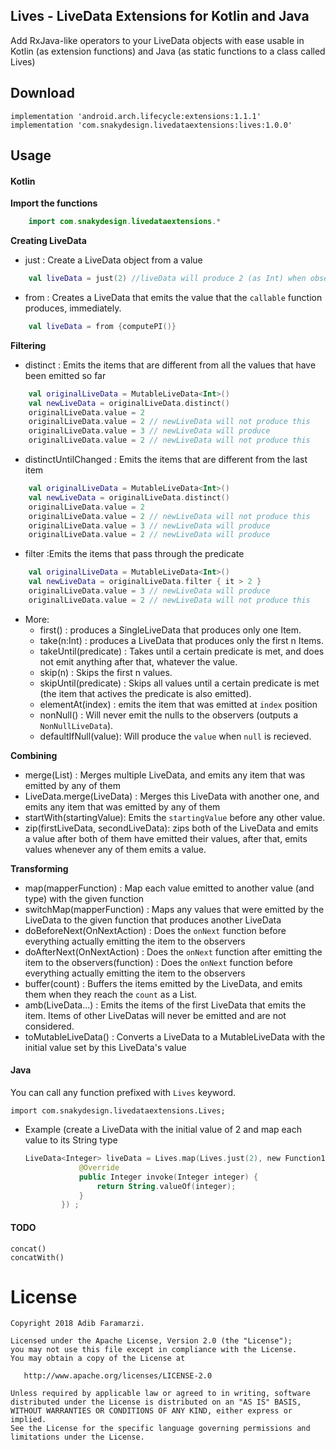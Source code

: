 Lives - LiveData Extensions for Kotlin and Java
--------
Add RxJava-like operators to your LiveData objects with ease usable in Kotlin (as extension functions) and Java (as static functions to a class called Lives)

Download
--------
    implementation 'android.arch.lifecycle:extensions:1.1.1'
    implementation 'com.snakydesign.livedataextensions:lives:1.0.0'

Usage
--------

#### Kotlin
**Import the functions**
```kotlin
    import com.snakydesign.livedataextensions.*
```
**Creating LiveData**

- just : Create a LiveData object from a value
```kotlin
    val liveData = just(2) //liveData will produce 2 (as Int) when observed
```

- from : Creates a LiveData that emits the value that the `callable` function produces, immediately.
```kotlin
    val liveData = from {computePI()}
```


**Filtering**

- distinct : Emits the items that are different from all the values that have been emitted so far
```kotlin
    val originalLiveData = MutableLiveData<Int>()
    val newLiveData = originalLiveData.distinct()
    originalLiveData.value = 2
    originalLiveData.value = 2 // newLiveData will not produce this
    originalLiveData.value = 3 // newLiveData will produce
    originalLiveData.value = 2 // newLiveData will not produce this
```

- distinctUntilChanged : Emits the items that are different from the last item
```kotlin
    val originalLiveData = MutableLiveData<Int>()
    val newLiveData = originalLiveData.distinct()
    originalLiveData.value = 2
    originalLiveData.value = 2 // newLiveData will not produce this
    originalLiveData.value = 3 // newLiveData will produce
    originalLiveData.value = 2 // newLiveData will produce
```

- filter :Emits the items that pass through the predicate
```kotlin
    val originalLiveData = MutableLiveData<Int>()
    val newLiveData = originalLiveData.filter { it > 2 }
    originalLiveData.value = 3 // newLiveData will produce
    originalLiveData.value = 2 // newLiveData will not produce this
```

- More:
  - first() : produces a SingleLiveData that produces only one Item.
  - take(n:Int) : produces a LiveData that produces only the first n Items.
  - takeUntil(predicate) : Takes until a certain predicate is met, and does not emit anything after that, whatever the value.
  - skip(n) : Skips the first n values.
  - skipUntil(predicate) : Skips all values until a certain predicate is met (the item that actives the predicate is also emitted).
  - elementAt(index) : emits the item that was emitted at `index` position
  - nonNull() : Will never emit the nulls to the observers (outputs a `NonNullLiveData`).
  - defaultIfNull(value): Will produce the `value` when `null` is recieved.

**Combining**

- merge(List<LiveData>) : Merges multiple LiveData, and emits any item that was emitted by any of them
- LiveData.merge(LiveData) : Merges this LiveData with another one, and emits any item that was emitted by any of them
- startWith(startingValue): Emits the `startingValue` before any other value.
- zip(firstLiveData, secondLiveData): zips both of the LiveData and emits a value after both of them have emitted their values, after that, emits values whenever any of them emits a value.

**Transforming**

- map(mapperFunction) : Map each value emitted to another value (and type) with the given function
- switchMap(mapperFunction) : Maps any values that were emitted by the LiveData to the given function that produces another LiveData
- doBeforeNext(OnNextAction) : Does the `onNext` function before everything actually emitting the item to the observers
- doAfterNext(OnNextAction) : Does the `onNext` function after emitting the item to the observers(function) : Does the `onNext` function before everything actually emitting the item to the observers
- buffer(count) : Buffers the items emitted by the LiveData, and emits them when they reach the `count` as a List.
- amb(LiveData...) : Emits the items of the first LiveData that emits the item. Items of other LiveDatas will never be emitted and are not considered.
- toMutableLiveData() : Converts a LiveData to a MutableLiveData with the initial value set by this LiveData's value

#### Java

You can call any function prefixed with `Lives` keyword.

    import com.snakydesign.livedataextensions.Lives;

 - Example (create a LiveData with the initial value of 2 and map each value to its String type
    ```kotlin
    LiveData<Integer> liveData = Lives.map(Lives.just(2), new Function1<Integer, String>() {
                @Override
                public Integer invoke(Integer integer) {
                    return String.valueOf(integer);
                }
            }) ;
    ```

#### TODO
    concat()
    concatWith()
License
=======

    Copyright 2018 Adib Faramarzi.

    Licensed under the Apache License, Version 2.0 (the "License");
    you may not use this file except in compliance with the License.
    You may obtain a copy of the License at

       http://www.apache.org/licenses/LICENSE-2.0

    Unless required by applicable law or agreed to in writing, software
    distributed under the License is distributed on an "AS IS" BASIS,
    WITHOUT WARRANTIES OR CONDITIONS OF ANY KIND, either express or implied.
    See the License for the specific language governing permissions and
    limitations under the License.


 [1]: https://square.github.io/retrofit/
 [2]: https://search.maven.org/remote_content?g=com.squareup.retrofit2&a=retrofit&v=LATEST
 [snap]: https://oss.sonatype.org/content/repositories/snapshots/

